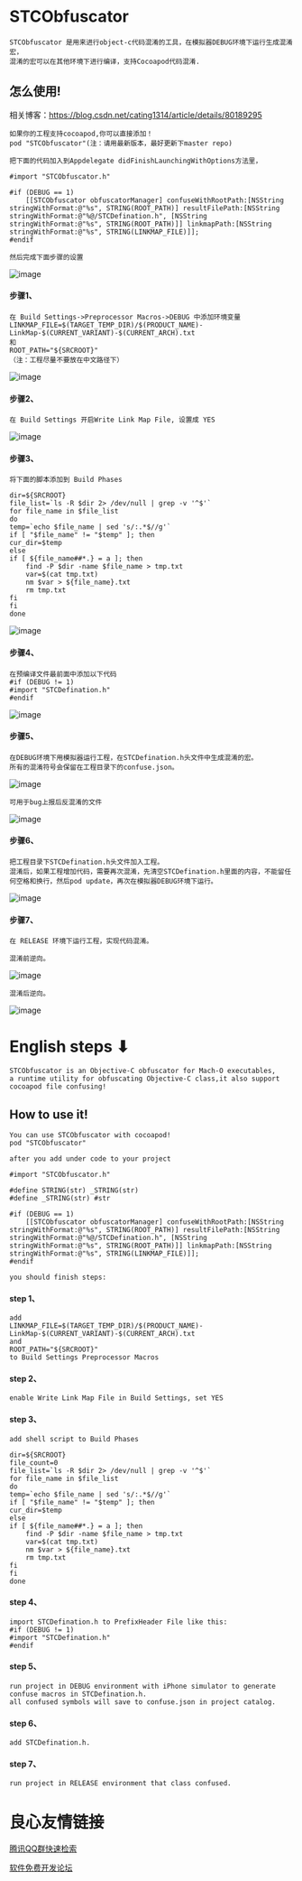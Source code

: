 # STCObfuscator

```
STCObfuscator 是用来进行object-c代码混淆的工具，在模拟器DEBUG环境下运行生成混淆宏，
混淆的宏可以在其他环境下进行编译，支持Cocoapod代码混淆.
```

## 怎么使用!

相关博客：https://blog.csdn.net/cating1314/article/details/80189295

```
如果你的工程支持cocoapod,你可以直接添加！
pod "STCObfuscator"(注：请用最新版本，最好更新下master repo)

把下面的代码加入到Appdelegate didFinishLaunchingWithOptions方法里，

#import "STCObfuscator.h"

#if (DEBUG == 1)
    [[STCObfuscator obfuscatorManager] confuseWithRootPath:[NSString stringWithFormat:@"%s", STRING(ROOT_PATH)] resultFilePath:[NSString stringWithFormat:@"%@/STCDefination.h", [NSString stringWithFormat:@"%s", STRING(ROOT_PATH)]] linkmapPath:[NSString stringWithFormat:@"%s", STRING(LINKMAP_FILE)]];
#endif

然后完成下面步骤的设置
```
![image](https://github.com/chenxiancai/STCObfuscator/raw/master/Snip20180510_18.png)


#### 步骤1、
```
在 Build Settings->Preprocessor Macros->DEBUG 中添加环境变量
LINKMAP_FILE=$(TARGET_TEMP_DIR)/$(PRODUCT_NAME)-LinkMap-$(CURRENT_VARIANT)-$(CURRENT_ARCH).txt 
和
ROOT_PATH="${SRCROOT}" 
（注：工程尽量不要放在中文路径下）
```
![image](https://github.com/chenxiancai/STCObfuscator/raw/master/Snip20180510_17.png)

#### 步骤2、
```
在 Build Settings 开启Write Link Map File, 设置成 YES
```
![image](https://github.com/chenxiancai/STCObfuscator/raw/master/Snip20180510_16.png)


#### 步骤3、
```
将下面的脚本添加到 Build Phases
```
```
dir=${SRCROOT}
file_list=`ls -R $dir 2> /dev/null | grep -v '^$'`
for file_name in $file_list
do
temp=`echo $file_name | sed 's/:.*$//g'`
if [ "$file_name" != "$temp" ]; then
cur_dir=$temp
else
if [ ${file_name##*.} = a ]; then
    find -P $dir -name $file_name > tmp.txt
    var=$(cat tmp.txt)
    nm $var > ${file_name}.txt
    rm tmp.txt
fi
fi
done
```
![image](https://github.com/chenxiancai/STCObfuscator/raw/master/Snip20180510_15.png)


#### 步骤4、
```
在预编译文件最前面中添加以下代码
#if (DEBUG != 1)
#import "STCDefination.h"
#endif
```
![image](https://github.com/chenxiancai/STCObfuscator/raw/master/Snip20180510_19.png)


#### 步骤5、
```
在DEBUG环境下用模拟器运行工程，在STCDefination.h头文件中生成混淆的宏。
所有的混淆符号会保留在工程目录下的confuse.json。 
```
![image](https://github.com/chenxiancai/STCObfuscator/raw/master/Snip20180510_20.png)
```
可用于bug上报后反混淆的文件
```
![image](https://github.com/chenxiancai/STCObfuscator/raw/master/Snip20180510_26.png)


#### 步骤6、
```
把工程目录下STCDefination.h头文件加入工程。
混淆后，如果工程增加代码，需要再次混淆，先清空STCDefination.h里面的内容，不能留任何空格和换行，然后pod update，再次在模拟器DEBUG环境下运行。
```
![image](https://github.com/chenxiancai/STCObfuscator/raw/master/Snip20180510_21.png)




#### 步骤7、
```
在 RELEASE 环境下运行工程，实现代码混淆。 
```
```
混淆前逆向。 
```
![image](https://github.com/chenxiancai/STCObfuscator/raw/master/Snip20180510_25.png)
```
混淆后逆向。 
```
![image](https://github.com/chenxiancai/STCObfuscator/raw/master/Snip20180510_24.png)




# English steps ⬇︎


```
STCObfuscator is an Objective-C obfuscator for Mach-O executables, 
a runtime utility for obfuscating Objective-C class,it also support cocoapod file confusing!
```

## How to use it!
```
You can use STCObfuscator with cocoapod!
pod "STCObfuscator"
```

```
after you add under code to your project

#import "STCObfuscator.h"

#define STRING(str) _STRING(str)
#define _STRING(str) #str

#if (DEBUG == 1)
    [[STCObfuscator obfuscatorManager] confuseWithRootPath:[NSString stringWithFormat:@"%s", STRING(ROOT_PATH)] resultFilePath:[NSString stringWithFormat:@"%@/STCDefination.h", [NSString stringWithFormat:@"%s", STRING(ROOT_PATH)]] linkmapPath:[NSString stringWithFormat:@"%s", STRING(LINKMAP_FILE)]];
#endif

you should finish steps:
```

#### step 1、
```
add 
LINKMAP_FILE=$(TARGET_TEMP_DIR)/$(PRODUCT_NAME)-LinkMap-$(CURRENT_VARIANT)-$(CURRENT_ARCH).txt 
and 
ROOT_PATH="${SRCROOT}" 
to Build Settings Preprocessor Macros 
```

#### step 2、
```
enable Write Link Map File in Build Settings, set YES
```

#### step 3、
```
add shell script to Build Phases
```
```
dir=${SRCROOT}
file_count=0
file_list=`ls -R $dir 2> /dev/null | grep -v '^$'`
for file_name in $file_list
do
temp=`echo $file_name | sed 's/:.*$//g'`
if [ "$file_name" != "$temp" ]; then
cur_dir=$temp
else
if [ ${file_name##*.} = a ]; then
    find -P $dir -name $file_name > tmp.txt
    var=$(cat tmp.txt)
    nm $var > ${file_name}.txt
    rm tmp.txt
fi
fi
done
```

#### step 4、
```
import STCDefination.h to PrefixHeader File like this:
#if (DEBUG != 1)
#import "STCDefination.h"
#endif
```

#### step 5、
```
run project in DEBUG environment with iPhone simulator to generate confuse macros in STCDefination.h.
all confused symbols will save to confuse.json in project catalog. 
```

#### step 6、
```
add STCDefination.h.
```

#### step 7、
```
run project in RELEASE environment that class confused. 
```



 # 良心友情链接

[腾讯QQ群快速检索](http://u.720life.cn/s/8cf73f7c)

[软件免费开发论坛](http://u.720life.cn/s/bbb01dc0)